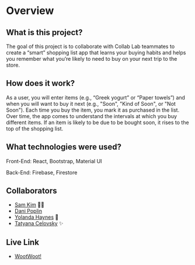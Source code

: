 # Overview

## What is this project?

The goal of this project is to collaborate with Collab Lab teammates to create a “smart” shopping list app that learns your buying habits and helps you remember what you’re likely to need to buy on your next trip to the store.

## How does it work?

As a user, you will enter items (e.g., “Greek yogurt” or “Paper towels”) and when you will want to buy it next (e.g., "Soon", "Kind of Soon", or "Not Soon"). Each time you buy the item, you mark it as purchased in the list. Over time, the app comes to understand the intervals at which you buy different items. If an item is likely to be due to be bought soon, it rises to the top of the shopping list.

## What technologies were used?

Front-End: React, Bootstrap, Material UI

Back-End: Firebase, Firestore

## Collaborators

- [Sam Kim](https://github.com/AirZT11) 🖖🏼
- [Dani Poplin](https://github.com/DPoplin)
- [Yolanda Haynes](https://github.com/YolandaHaynes) 🎊
- [Tatyana Celovsky](https://github.com/tcelovsky) :sparkles:

## Live Link

- [WootWoot!](https://smart-shopping-list-e191b.web.app/)

